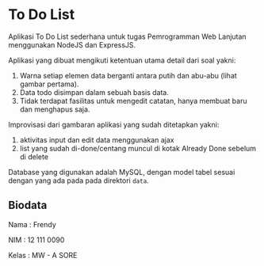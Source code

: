 # To Do List

Aplikasi To Do List sederhana untuk tugas Pemrogramman Web Lanjutan menggunakan NodeJS dan ExpressJS.

Aplikasi yang dibuat mengikuti ketentuan utama detail dari soal yakni:

1. Warna setiap elemen data berganti antara putih dan abu-abu (lihat gambar pertama).
2. Data todo disimpan dalam sebuah basis data.
3. Tidak terdapat fasilitas untuk mengedit catatan, hanya membuat baru dan menghapus saja.


Improvisasi dari gambaran aplikasi yang sudah ditetapkan yakni:

1. aktivitas input dan edit data menggunakan ajax
2. list yang sudah di-done/centang muncul di kotak Already Done sebelum di delete


Database yang digunakan adalah MySQL, dengan model tabel sesuai dengan yang ada pada pada direktori `data`.


## Biodata

Nama  : Frendy

NIM   : 12 111 0090

Kelas : MW - A SORE